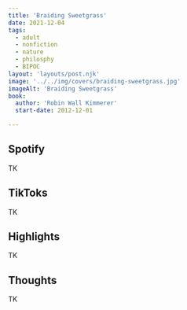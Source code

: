 ```yaml
---
title: 'Braiding Sweetgrass'
date: 2021-12-04
tags:
  - adult
  - nonfiction
  - nature
  - philosphy
  - BIPOC
layout: 'layouts/post.njk'
image: '../../img/covers/braiding-sweetgrass.jpg'
imageAlt: 'Braiding Sweetgrass'
book:
  author: 'Robin Wall Kimmerer'
  start-date: 2012-12-01

---
```


## Spotify
TK

## TikToks
TK

## Highlights
TK

## Thoughts
TK

